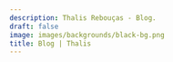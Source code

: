 ```yaml
---
description: Thalis Rebouças - Blog.
draft: false
image: images/backgrounds/black-bg.png
title: Blog | Thalis
---
```


